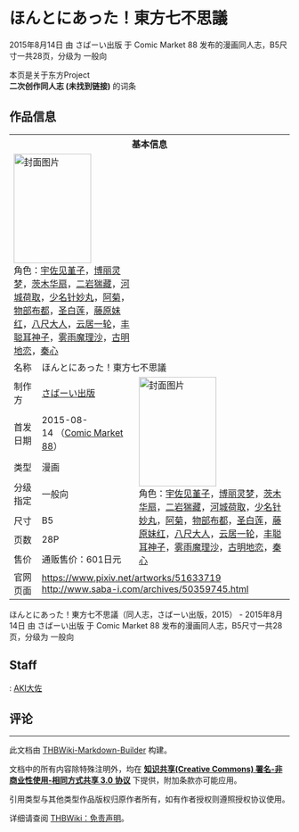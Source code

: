 # ほんとにあった！東方七不思議

<!-- source html: G:\repos\THBWiki-Markdown-Builder\THBWikiMarkdown\Temp\main\8\8c\ns0%3A%E3%81%BB%E3%82%93%E3%81%A8%E3%81%AB%E3%81%82%E3%81%A3%E3%81%9F%EF%BC%81%E6%9D%B1%E6%96%B9%E4%B8%83%E4%B8%8D%E6%80%9D%E8%AD%B0.html -->

2015年8月14日 由 さばーい出版 于 Comic Market 88 发布的漫画同人志，B5尺寸一共28页，分级为 一般向

本页是关于东方Project  
 **二次创作同人志 (未找到链接)** 的词条
## 作品信息

<table><tbody><tr><th colspan="3">基本信息</th></tr><tr><td class="cover-artwork-mobile" colspan="2"><a href="./文件-ほんとにあった！東方七不思議封面.jpg.md" class="image" title="封面图片"><img alt="封面图片" src="https://upload.thwiki.cc/thumb/3/36/%E3%81%BB%E3%82%93%E3%81%A8%E3%81%AB%E3%81%82%E3%81%A3%E3%81%9F%EF%BC%81%E6%9D%B1%E6%96%B9%E4%B8%83%E4%B8%8D%E6%80%9D%E8%AD%B0%E5%B0%81%E9%9D%A2.jpg/139px-%E3%81%BB%E3%82%93%E3%81%A8%E3%81%AB%E3%81%82%E3%81%A3%E3%81%9F%EF%BC%81%E6%9D%B1%E6%96%B9%E4%B8%83%E4%B8%8D%E6%80%9D%E8%AD%B0%E5%B0%81%E9%9D%A2.jpg" decoding="async" loading="lazy" width="139" height="196" srcset="https://upload.thwiki.cc/thumb/3/36/%E3%81%BB%E3%82%93%E3%81%A8%E3%81%AB%E3%81%82%E3%81%A3%E3%81%9F%EF%BC%81%E6%9D%B1%E6%96%B9%E4%B8%83%E4%B8%8D%E6%80%9D%E8%AD%B0%E5%B0%81%E9%9D%A2.jpg/209px-%E3%81%BB%E3%82%93%E3%81%A8%E3%81%AB%E3%81%82%E3%81%A3%E3%81%9F%EF%BC%81%E6%9D%B1%E6%96%B9%E4%B8%83%E4%B8%8D%E6%80%9D%E8%AD%B0%E5%B0%81%E9%9D%A2.jpg 1.5x, https://upload.thwiki.cc/thumb/3/36/%E3%81%BB%E3%82%93%E3%81%A8%E3%81%AB%E3%81%82%E3%81%A3%E3%81%9F%EF%BC%81%E6%9D%B1%E6%96%B9%E4%B8%83%E4%B8%8D%E6%80%9D%E8%AD%B0%E5%B0%81%E9%9D%A2.jpg/279px-%E3%81%BB%E3%82%93%E3%81%A8%E3%81%AB%E3%81%82%E3%81%A3%E3%81%9F%EF%BC%81%E6%9D%B1%E6%96%B9%E4%B8%83%E4%B8%8D%E6%80%9D%E8%AD%B0%E5%B0%81%E9%9D%A2.jpg 2x" data-file-width="640" data-file-height="899"></a><div class="cover-char">角色：<a href="./宇佐见堇子.md" title="宇佐见堇子">宇佐见堇子</a>，<a href="./博丽灵梦.md" title="博丽灵梦">博丽灵梦</a>，<a href="./茨木华扇.md" title="茨木华扇">茨木华扇</a>，<a href="./二岩猯藏.md" title="二岩猯藏">二岩猯藏</a>，<a href="./河城荷取.md" title="河城荷取">河城荷取</a>，<a href="./少名针妙丸.md" title="少名针妙丸">少名针妙丸</a>，<a href="/index.php?title=%E9%98%BF%E8%8F%8A&amp;action=edit&amp;redlink=1" class="new" title="阿菊（页面不存在）">阿菊</a>，<a href="./物部布都.md" title="物部布都">物部布都</a>，<a href="./圣白莲.md" title="圣白莲">圣白莲</a>，<a href="./藤原妹红.md" title="藤原妹红">藤原妹红</a>，<a href="/index.php?title=%E5%85%AB%E5%B0%BA%E5%A4%A7%E4%BA%BA&amp;action=edit&amp;redlink=1" class="new" title="八尺大人（页面不存在）">八尺大人</a>，<a href="./云居一轮.md" title="云居一轮">云居一轮</a>，<a href="./丰聪耳神子.md" title="丰聪耳神子">丰聪耳神子</a>，<a href="./雾雨魔理沙.md" title="雾雨魔理沙">雾雨魔理沙</a>，<a href="./古明地恋.md" title="古明地恋">古明地恋</a>，<a href="./秦心.md" title="秦心">秦心</a></div></td>
</tr><tr><td class="label">名称</td><td colspan="2"> ほんとにあった！東方七不思議 </td></tr><tr><td class="label">制作方</td><td><a href="./さばーい出版.md" title="さばーい出版">さばーい出版</a></td><td class="cover-artwork" rowspan="7" style="min-width:196px;"><a href="./文件-ほんとにあった！東方七不思議封面.jpg.md" class="image" title="封面图片"><img alt="封面图片" src="https://upload.thwiki.cc/thumb/3/36/%E3%81%BB%E3%82%93%E3%81%A8%E3%81%AB%E3%81%82%E3%81%A3%E3%81%9F%EF%BC%81%E6%9D%B1%E6%96%B9%E4%B8%83%E4%B8%8D%E6%80%9D%E8%AD%B0%E5%B0%81%E9%9D%A2.jpg/139px-%E3%81%BB%E3%82%93%E3%81%A8%E3%81%AB%E3%81%82%E3%81%A3%E3%81%9F%EF%BC%81%E6%9D%B1%E6%96%B9%E4%B8%83%E4%B8%8D%E6%80%9D%E8%AD%B0%E5%B0%81%E9%9D%A2.jpg" decoding="async" loading="lazy" width="139" height="196" srcset="https://upload.thwiki.cc/thumb/3/36/%E3%81%BB%E3%82%93%E3%81%A8%E3%81%AB%E3%81%82%E3%81%A3%E3%81%9F%EF%BC%81%E6%9D%B1%E6%96%B9%E4%B8%83%E4%B8%8D%E6%80%9D%E8%AD%B0%E5%B0%81%E9%9D%A2.jpg/209px-%E3%81%BB%E3%82%93%E3%81%A8%E3%81%AB%E3%81%82%E3%81%A3%E3%81%9F%EF%BC%81%E6%9D%B1%E6%96%B9%E4%B8%83%E4%B8%8D%E6%80%9D%E8%AD%B0%E5%B0%81%E9%9D%A2.jpg 1.5x, https://upload.thwiki.cc/thumb/3/36/%E3%81%BB%E3%82%93%E3%81%A8%E3%81%AB%E3%81%82%E3%81%A3%E3%81%9F%EF%BC%81%E6%9D%B1%E6%96%B9%E4%B8%83%E4%B8%8D%E6%80%9D%E8%AD%B0%E5%B0%81%E9%9D%A2.jpg/279px-%E3%81%BB%E3%82%93%E3%81%A8%E3%81%AB%E3%81%82%E3%81%A3%E3%81%9F%EF%BC%81%E6%9D%B1%E6%96%B9%E4%B8%83%E4%B8%8D%E6%80%9D%E8%AD%B0%E5%B0%81%E9%9D%A2.jpg 2x" data-file-width="640" data-file-height="899"></a><div class="cover-char">角色：<a href="./宇佐见堇子.md" title="宇佐见堇子">宇佐见堇子</a>，<a href="./博丽灵梦.md" title="博丽灵梦">博丽灵梦</a>，<a href="./茨木华扇.md" title="茨木华扇">茨木华扇</a>，<a href="./二岩猯藏.md" title="二岩猯藏">二岩猯藏</a>，<a href="./河城荷取.md" title="河城荷取">河城荷取</a>，<a href="./少名针妙丸.md" title="少名针妙丸">少名针妙丸</a>，<a href="/index.php?title=%E9%98%BF%E8%8F%8A&amp;action=edit&amp;redlink=1" class="new" title="阿菊（页面不存在）">阿菊</a>，<a href="./物部布都.md" title="物部布都">物部布都</a>，<a href="./圣白莲.md" title="圣白莲">圣白莲</a>，<a href="./藤原妹红.md" title="藤原妹红">藤原妹红</a>，<a href="/index.php?title=%E5%85%AB%E5%B0%BA%E5%A4%A7%E4%BA%BA&amp;action=edit&amp;redlink=1" class="new" title="八尺大人（页面不存在）">八尺大人</a>，<a href="./云居一轮.md" title="云居一轮">云居一轮</a>，<a href="./丰聪耳神子.md" title="丰聪耳神子">丰聪耳神子</a>，<a href="./雾雨魔理沙.md" title="雾雨魔理沙">雾雨魔理沙</a>，<a href="./古明地恋.md" title="古明地恋">古明地恋</a>，<a href="./秦心.md" title="秦心">秦心</a></div></td>
</tr><tr><td class="label">首发日期</td><td>2015-08-14&#160;（<a href="/展会作品列表?e=Comic+Market%2388">Comic Market 88</a>）</td></tr><tr><td class="label">类型</td><td>漫画</td></tr><tr><td class="label">分级指定</td><td>一般向</td></tr><tr><td class="label">尺寸</td><td>B5</td></tr><tr><td class="label">页数</td><td>28P</td></tr><tr><td class="label">售价</td><td>通贩售价：601日元</td></tr>
<tr><td class="label">官网页面</td><td colspan="2"><a rel="nofollow" class="external free" href="https://www.pixiv.net/artworks/51633719">https://www.pixiv.net/artworks/51633719</a><br><a rel="nofollow" class="external free" href="http://www.saba-i.com/archives/50359745.html">http://www.saba-i.com/archives/50359745.html</a></td></tr></tbody></table>

ほんとにあった！東方七不思議（同人志，さばーい出版，2015） - 2015年8月14日 由 さばーい出版 于 Comic Market 88 发布的漫画同人志，B5尺寸一共28页，分级为 一般向
## Staff
: [AKI大佐](./AKI大佐.md)

## 评论




---

此文档由 [THBWiki-Markdown-Builder](https://github.com/Delsin-Yu/THBWiki-Markdown-Builder) 构建。

文档中的所有内容除特殊注明外，均在 [**知识共享(Creative Commons) 署名-非商业性使用-相同方式共享 3.0 协议**](https://creativecommons.org/licenses/by-sa/3.0/deed.zh-hans) 下提供，附加条款亦可能应用。

引用类型与其他类型作品版权归原作者所有，如有作者授权则遵照授权协议使用。

详细请查阅 [THBWiki：免责声明](https://thbwiki.cc/THBWiki:%E5%85%8D%E8%B4%A3%E5%A3%B0%E6%98%8E)。

